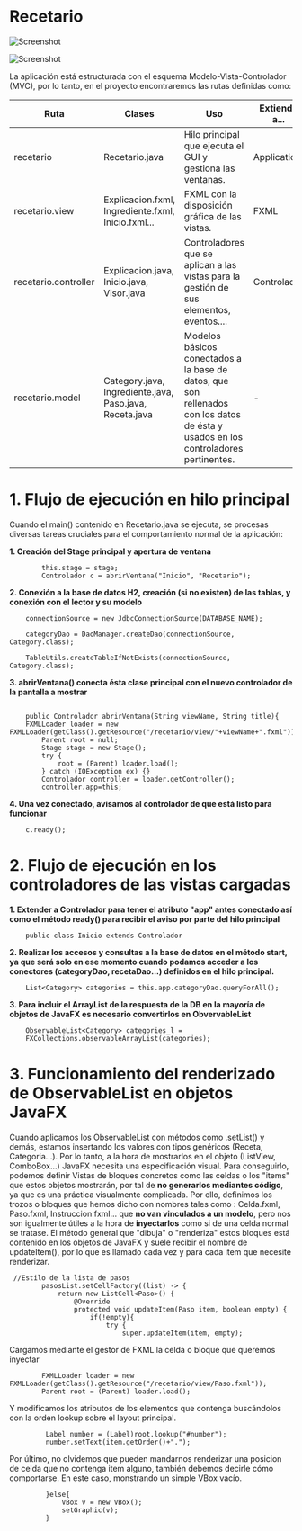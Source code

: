 # Recetario


![Screenshot](http://i.imgur.com/CbQu3cg.png "Optional title")


![Screenshot](http://i.imgur.com/0oGY4AH.png "Optional title")



La aplicación está estructurada con el esquema Modelo-Vista-Controlador (MVC), por lo tanto, en el proyecto encontraremos las rutas definidas como:

| Ruta                 | Clases                                                  | Uso                                                                                                                                | Extiende a... |
|----------------------|---------------------------------------------------------|------------------------------------------------------------------------------------------------------------------------------------|---------------|
| recetario            | Recetario.java                                          | Hilo principal que ejecuta el GUI y gestiona las ventanas.                                                                         | Application   |
| recetario.view       | Explicacion.fxml, Ingrediente.fxml, Inicio.fxml...      | FXML con la disposición gráfica de las vistas.                                                                                     | FXML          |
| recetario.controller | Explicacion.java, Inicio.java, Visor.java               | Controladores que se aplican a las vistas para la gestión de sus elementos, eventos....                                            | Controlador   |
| recetario.model      | Category.java, Ingrediente.java, Paso.java, Receta.java | Modelos básicos conectados a la base de datos, que son rellenados con los datos de ésta y usados en los controladores pertinentes. | -             |

# 1. Flujo de ejecución en hilo principal

Cuando el main() contenido en Recetario.java se ejecuta, se procesas diversas tareas cruciales para el comportamiento normal de la aplicación:

**1. Creación del Stage principal y apertura de ventana**
```
        this.stage = stage;
        Controlador c = abrirVentana("Inicio", "Recetario");
```

**2. Conexión a la base de datos H2, creación (si no existen) de las tablas, y conexión con el lector y su modelo**
```
    connectionSource = new JdbcConnectionSource(DATABASE_NAME);
```
```
	categoryDao = DaoManager.createDao(connectionSource, Category.class);
```
```
	TableUtils.createTableIfNotExists(connectionSource, Category.class);
```

**3. abrirVentana() conecta ésta clase principal con el nuevo controlador de la pantalla a mostrar**
```

    public Controlador abrirVentana(String viewName, String title){
    FXMLLoader loader = new FXMLLoader(getClass().getResource("/recetario/view/"+viewName+".fxml"));
        Parent root = null;
        Stage stage = new Stage();
        try {
            root = (Parent) loader.load();
        } catch (IOException ex) {}
        Controlador controller = loader.getController();
        controller.app=this;
```

**4. Una vez conectado, avisamos al controlador de que está listo para funcionar**  
```
    c.ready();
```

# 2. Flujo de ejecución en los controladores de las vistas cargadas

**1. Extender a Controlador para tener el atributo "app" antes conectado así como el método ready() para recibir el aviso por parte del hilo principal**
```
    public class Inicio extends Controlador 
```

**2. Realizar los accesos y consultas a la base de datos en el método start, ya que será solo en ese momento cuando podamos acceder a los conectores (categoryDao, recetaDao...) definidos en el hilo principal.**
```
    List<Category> categories = this.app.categoryDao.queryForAll();
```
**3. Para incluir el ArrayList de la respuesta de la DB en la mayoría de objetos de JavaFX es necesario convertirlos en ObvervableList**
``` 
    ObservableList<Category> categories_l = 
    FXCollections.observableArrayList(categories);

```

# 3. Funcionamiento del renderizado de ObservableList en objetos JavaFX
Cuando aplicamos los ObservableList con métodos como .setList() y demás, estamos insertando los valores con tipos genéricos (Receta, Categoria...). Por lo tanto, a la hora de mostrarlos en el objeto (ListView, ComboBox...) JavaFX necesita una especificación visual. 
Para conseguirlo, podemos definir Vistas de bloques concretos como las celdas o los "items" que estos objetos mostrarán, por tal de **no generarlos mediantes código**, ya que es una práctica visualmente complicada.
Por ello, definimos los trozos o bloques que hemos dicho con nombres tales como : Celda.fxml, Paso.fxml, Instruccion.fxml... que **no van vinculados a un modelo**, pero nos son igualmente útiles a la hora de **inyectarlos** como si de una celda normal se tratase.
El método general que "dibuja" o "renderiza" estos bloques está contenido en los objetos de JavaFX y suele recibir el nombre de updateItem(), por lo que es llamado cada vez y para cada item que necesite renderizar. 
``` 
 //Estilo de la lista de pasos
        pasosList.setCellFactory((list) -> {
            return new ListCell<Paso>() {
                @Override
                protected void updateItem(Paso item, boolean empty) {
                    if(!empty){
                        try {
                            super.updateItem(item, empty);
 ``` 
 Cargamos mediante el gestor de FXML la celda o bloque que queremos inyectar
 ``` 
         FXMLLoader loader = new FXMLLoader(getClass().getResource("/recetario/view/Paso.fxml"));
         Parent root = (Parent) loader.load();
```
Y modificamos los atributos de los elementos que contenga buscándolos con la orden lookup sobre el layout principal.
``` 
         Label number = (Label)root.lookup("#number");
         number.setText(item.getOrder()+".");
``` 
Por último, no olvidemos que pueden mandarnos renderizar una posicion de celda que no contenga item alguno, también debemos decirle cómo comportarse. En este caso, monstrando un simple VBox vacío.
``` 
         }else{
             VBox v = new VBox();
             setGraphic(v);
         }
``` 












